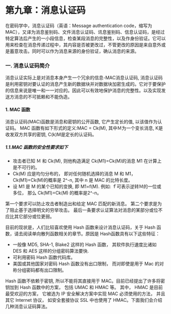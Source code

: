 # 第九章：消息认证码

在密码学中，消息认证码（英语：Message authentication code，缩写为MAC），又译为消息鉴别码、文件消息认证码、讯息鉴别码、信息认证码，是经过特定算法后产生的一小段信息，检查某段消息的完整性，以及作身份验证。它可以用来检查在消息传递过程中，其内容是否被更改过，不管更改的原因是来自意外或是蓄意攻击。同时可以作为消息来源的身份验证，确认消息的来源。

### 一. 消息认证码简介

消息认证实际上是对消息本身产生一个冗余的信息-MAC消息认证码, 消息认证码是利用密钥对要认证的消息产生新的数据块并对数据块加密生成的。它对于要保护的信息来说是唯一和一一对应的。因此可以有效地保护消息的完整性。以及实现发送方消息的不可抵赖和不能伪造。

#### 1. MAC 函数

消息认证码(MAC)函数是消息和密钥的公开函数, 它产生定长的值, 以该值作为认证码。 MAC 函数有如下形式的定义:MAC = Ck(M), 其中Ｍ为一个变长消息, K是收发双方共享的密钥, C(k)M是定长的认证码。

##### 1.1.MAC 函数的安全性要求如下

- 攻击者已知 Ｍ 和 Ck(M), 则他构造满足 Ck(M1)=Ck(M)的消息 M1 在计算上是不可行的。
- Ck(M) 应是均匀分布的， 即对任何随机选择的消息 M 和 M1， Ck(M1)=Ck(M)的概率是 2^-n, 其中 n 是 MAC 的比特长度。
- 设 M1 是 M 的某个已知的变换, 即 M1=f(M). 例如: ｆ可表示逆转Ｍ的一位或多位， 那么 Ck(M1)=Ck(M) 的概率是2^-n。
 
第一个要求可以防止攻击者制造出和给定 MAC 匹配的新消息。 第二个要求是为了阻止基于选择明文的穷举攻击。 最后一条要求认证算法对消息的某部分或位不应比其它部分或位更弱。

目前的现状是，人们比较喜欢使用 Hash 函数来设计消息认证码，关于 Hash 函数，请去阅读单向散列函数相关的章节。原因是 Hash函数具有以下这些特征：

- 一般像 MD5, SHA-1, Blake2 这样的 Hash 函数， 其软件执行速度比诸如 DES 和 AES 这样的分组密码算法要快.
- 可利用密码 Hash 函数代码库。
- 美国或其他国家对密码 Hash 函数没有出口限制， 而对即使是用于 Mac 的对称分组密码都有出口限制。

Hash 函数不依赖于密钥, 所以不能将其直接用于 MAC。目前已经提出了许多将密钥加到 Hash 函数中的方案， 包括 UMAC 和 HMAC 等。 其中， HMAC 是目前最受欢迎的方案， 它被选为 IP 安全解决方案中实现 MAC 必须使用的方法， 并且其它 Internet 协议， 如安全套接协议 SSL 中也使用了 HMAC。下面我们会介绍几种消息认证码算法。













